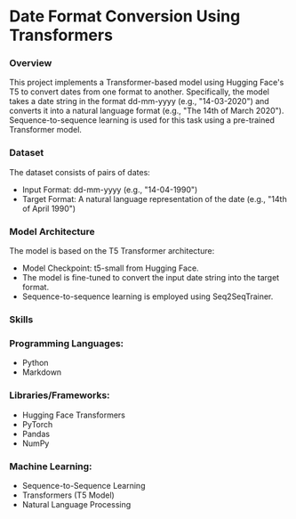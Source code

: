 # Date Format Conversion Using Transformers

### Overview
This project implements a Transformer-based model using Hugging Face's T5 to convert dates from one format to another. Specifically, the model takes a date string in the format dd-mm-yyyy (e.g., "14-03-2020") and converts it into a natural language format (e.g., "The 14th of March 2020"). Sequence-to-sequence learning is used for this task using a pre-trained Transformer model.

### Dataset
The dataset consists of pairs of dates:
- Input Format: dd-mm-yyyy (e.g., "14-04-1990")
- Target Format: A natural language representation of the date (e.g., "14th of April 1990")

### Model Architecture
The model is based on the T5 Transformer architecture:
- Model Checkpoint: t5-small from Hugging Face.
- The model is fine-tuned to convert the input date string into the target format.
- Sequence-to-sequence learning is employed using Seq2SeqTrainer.

### Skills
### Programming Languages:
  - Python
  - Markdown
  
### Libraries/Frameworks:
  - Hugging Face Transformers
  - PyTorch
  - Pandas
  - NumPy
  
### Machine Learning:
  - Sequence-to-Sequence Learning
  - Transformers (T5 Model)
  - Natural Language Processing

